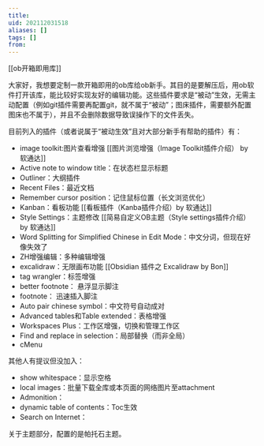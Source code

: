 ```yaml
---
title: 
uid: 202112031518
aliases: []
tags: []
from: 
---
```

[[ob开箱即用库]]

大家好，我想要定制一款开箱即用的ob库给ob新手。其目的是要解压后，用ob软件打开该库，能比较好实现友好的编辑功能。这些插件要求是“被动”生效，无需主动配置（例如git插件需要再配置git，就不属于“被动”；图床插件，需要额外配置图床也不属于），并且不会删除数据导致误操作下的文件丢失。

目前列入的插件（或者说属于“被动生效”且对大部分新手有帮助的插件）有：
- image toolkit:图片查看增强 [[图片浏览增强（Image Toolkit插件介绍） by 软通达]]
- Active note to window title：在状态栏显示标题 
- Outliner：大纲插件 
- Recent Files：最近文档
- Remember cursor position：记住鼠标位置（长文浏览优化）
- Kanban：看板功能 [[看板插件（Kanba插件介绍）by 软通达]]
- Style Settings：主题修改 [[简易自定义OB主题（Style settings插件介绍） by 软通达]]
- Word Splitting for Simplified Chinese in Edit Mode：中文分词，但现在好像失效了
- ZH增强编辑：多种编辑增强 
- excalidraw：无限画布功能 [[Obsidian 插件之 Excalidraw by Bon]]
- tag wrangler：标签增强
- better footnote： 悬浮显示脚注
- footnote： 迅速插入脚注
- Auto pair chinese symbol：中文符号自动成对
- Advanced tables和Table extended：表格增强 
- Workspaces Plus：工作区增强，切换和管理工作区
- Find and replace in selection：局部替换（而非全局）
- cMenu

其他人有提议但没加入：
- show whitespace：显示空格
- local images：批量下载全库或本页面的网络图片至attachment
- Admonition：
- dynamic table of contents：Toc生效
- Search on Internet： 

关于主题部分，配置的是帕托石主题。






